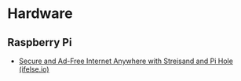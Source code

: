 # Hardware

## Raspberry Pi

- [Secure and Ad-Free Internet Anywhere with Streisand and Pi Hole (ifelse.io)](https://news.ycombinator.com/item?id=18903780)
